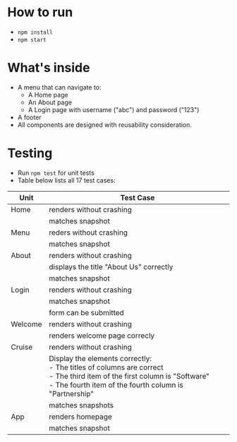 # How to run

- `npm install`
- `npm start`

# What's inside

- A menu that can navigate to:
  - A Home page
  - An About page
  - A Login page with username ("abc") and password ("123")
- A footer
- All components are designed with reusability consideration.

# Testing

- Run `npm test` for unit tests
- Table below lists all 17 test cases:

|   Unit  |   Test Case               |
|---------|---------------------------|
| Home    |   renders without crashing |
|         |  matches snapshot           |
| Menu    |   reders without crashing    |
|         |   matches snapshot            |
|About    |   renders without crashing |
|         |   displays the title "About Us" correctly|
|         |   matches snapshot        |
|Login    |   renders without crashing|
|         |   matches snapshot        |
|         |   form can be submitted     |
| Welcome |   renders without crashing  |
|         |   renders welcome page correcly|
| Cruise |   renders without crashing|
|         |  Display the elements correctly:<br>- The titles of columns are correct<br>- The third item of the first column is "Software"<br>- The fourth item of the fourth column is "Partnership"|
|         |   matches snapshots | 
| App     |   renders homepage |
|         |   matches snapshot|
